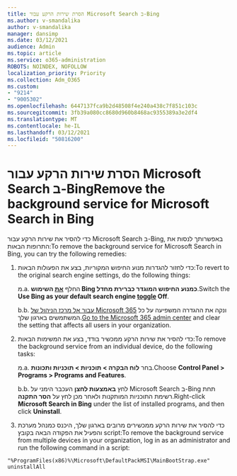 ```yaml
---
title: הסרת שירות הרקע עבור Microsoft Search ב-Bing
ms.author: v-smandalika
author: v-smandalika
manager: dansimp
ms.date: 03/12/2021
audience: Admin
ms.topic: article
ms.service: o365-administration
ROBOTS: NOINDEX, NOFOLLOW
localization_priority: Priority
ms.collection: Adm_O365
ms.custom:
- "9214"
- "9005302"
ms.openlocfilehash: 6447137fca9b2d48508f4e240a438c7f851c103c
ms.sourcegitcommit: 3fb39a080cc8680d960b8468ac9355389a3e2df4
ms.translationtype: MT
ms.contentlocale: he-IL
ms.lasthandoff: 03/12/2021
ms.locfileid: "50816200"
---
```

# <a name="remove-the-background-service-for-microsoft-search-in-bing"></a><span data-ttu-id="65c9e-102">הסרת שירות הרקע עבור Microsoft Search ב-Bing</span><span class="sxs-lookup"><span data-stu-id="65c9e-102">Remove the background service for Microsoft Search in Bing</span></span>

<span data-ttu-id="65c9e-103">כדי להסיר את שירות הרקע עבור Microsoft Search ב-Bing, באפשרותך לנסות את התרופות הבאות:</span><span class="sxs-lookup"><span data-stu-id="65c9e-103">To remove the background service for Microsoft Search in Bing, you can try the following remedies:</span></span>

1. <span data-ttu-id="65c9e-104">כדי לחזור להגדרות מנוע החיפוש המקוריות, בצע את הפעולות הבאות:</span><span class="sxs-lookup"><span data-stu-id="65c9e-104">To revert to the original search engine settings, do the following things:</span></span>

    <span data-ttu-id="65c9e-105">מ.</span><span class="sxs-lookup"><span data-stu-id="65c9e-105">a.</span></span> <span data-ttu-id="65c9e-106">החלף **[את](https://docs.microsoft.com/deployoffice/microsoft-search-bing#change-whether-bing-is-the-default-search-engine-for-google-chrome) השימוש Bing כמנוע החיפוש המוגדר כברירת מחדל**.</span><span class="sxs-lookup"><span data-stu-id="65c9e-106">Switch the **Use Bing as your default search engine [toggle](https://docs.microsoft.com/deployoffice/microsoft-search-bing#change-whether-bing-is-the-default-search-engine-for-google-chrome) Off**.</span></span>

    <span data-ttu-id="65c9e-107">b.</span><span class="sxs-lookup"><span data-stu-id="65c9e-107">b.</span></span> <span data-ttu-id="65c9e-108">[עבור אל מרכז הניהול של Microsoft 365](https://docs.microsoft.com/deployoffice/microsoft-search-bing#configure-the-setting-in-the-microsoft-365-admin-center-to-allow-the-extension-to-be-installed) ונקה את ההגדרה המשפיעה על כל המשתמשים בארגון שלך.</span><span class="sxs-lookup"><span data-stu-id="65c9e-108">[Go to the Microsoft 365 admin center](https://docs.microsoft.com/deployoffice/microsoft-search-bing#configure-the-setting-in-the-microsoft-365-admin-center-to-allow-the-extension-to-be-installed) and clear the setting that affects all users in your organization.</span></span>

2. <span data-ttu-id="65c9e-109">כדי להסיר את שירות הרקע ממכשיר בודד, בצע את המשימות הבאות:</span><span class="sxs-lookup"><span data-stu-id="65c9e-109">To remove the background service from an individual device, do the following tasks:</span></span>

    <span data-ttu-id="65c9e-110">מ.</span><span class="sxs-lookup"><span data-stu-id="65c9e-110">a.</span></span> <span data-ttu-id="65c9e-111">בחר **לוח הבקרה > תוכניות > תוכניות ותכונות**.</span><span class="sxs-lookup"><span data-stu-id="65c9e-111">Choose **Control Panel > Programs > Programs and Features**.</span></span>

    <span data-ttu-id="65c9e-112">b.</span><span class="sxs-lookup"><span data-stu-id="65c9e-112">b.</span></span> <span data-ttu-id="65c9e-113">לחץ **באמצעות לחצן** העכבר הימני על Microsoft Search ב-Bing תחת רשימת התוכניות המותקנות ולאחר מכן לחץ על **הסר התקנה**.</span><span class="sxs-lookup"><span data-stu-id="65c9e-113">Right-click **Microsoft Search in Bing** under the list of installed programs, and then click **Uninstall**.</span></span>

3. <span data-ttu-id="65c9e-114">כדי להסיר את שירות הרקע ממכשירים מרובים בארגון שלך, היכנס כמנהל מערכת והפעיל את הפקודה הבאה בקובץ script:</span><span class="sxs-lookup"><span data-stu-id="65c9e-114">To remove the background service from multiple devices in your organization, log in as an administrator and run the following command in a script:</span></span> 

`"%ProgramFiles(x86)%\Microsoft\DefaultPackMSI\MainBootStrap.exe" uninstallAll`
